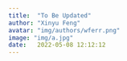 ```yaml
---
title:  "To Be Updated"
author: "Xinyu Feng"
avatar: "img/authors/wferr.png"
image: "img/a.jpg"
date:   2022-05-08 12:12:12
---
```

